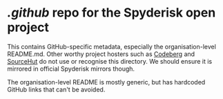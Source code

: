# *.github* repo for the Spyderisk open project

This contains GitHub-specific metadata, especially the organisation-level README.md. Other 
worthy project hosters such as [Codeberg](https://codeberg.com) and [SourceHut](https://sr.ht)
do not use or recognise this directory. We should ensure it is mirrored in official Spyderisk
mirrors though.

The organisation-level README is mostly generic, but has hardcoded GitHub links that can't 
be avoided.
